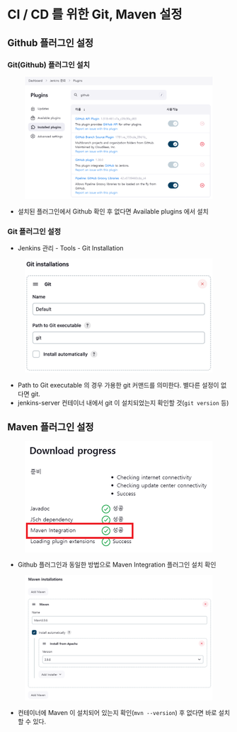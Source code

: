 # CI / CD 를 위한 Git, Maven 설정

## Github 플러그인 설정

### Git(Github) 플러그인 설치

<figure><img src="../../.gitbook/assets/image (8).png" alt=""><figcaption></figcaption></figure>

* 설치된 플러그인에서 Github 확인 후 없다면 Available plugins 에서 설치



### Git 플러그인 설정

* Jenkins 관리 - Tools - Git Installation

<figure><img src="../../.gitbook/assets/image (9).png" alt=""><figcaption></figcaption></figure>

* Path to Git executable 의 경우 가용한 git 커맨드를 의미한다. 별다른 설정이 없다면 git.
* jenkins-server 컨테이너 내에서 git 이 설치되었는지 확인할 것(`git version` 등)



## Maven 플러그인 설정

<figure><img src="../../.gitbook/assets/image (10).png" alt=""><figcaption></figcaption></figure>

* Github 플러그인과 동일한 방법으로 Maven Integration 플러그인 설치 확인

<figure><img src="../../.gitbook/assets/image (11).png" alt=""><figcaption></figcaption></figure>

* 컨테이너에 Maven 이 설치되어 있는지 확인(`mvn --version`) 후 없다면 바로 설치할 수 있다.



##
